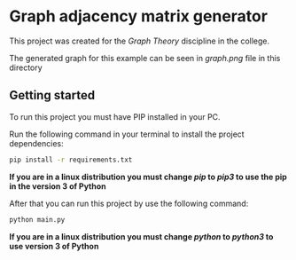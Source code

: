# Graph adjacency matrix generator

This project was created for the _Graph Theory_ discipline in the college.  

The generated graph for this example can be seen in *graph.png* file in this directory

## Getting started

To run this project you must have PIP installed in your PC.

Run the following command in your terminal to install the project dependencies:
```bash
pip install -r requirements.txt
```

**If you are in a linux distribution you must change _pip_ to _pip3_ to use the pip in the version 3 of Python**

After that you can run this project by use the following command:
```bash
python main.py
```

**If you are in a linux distribution you must change _python_ to _python3_ to use version 3 of Python**
